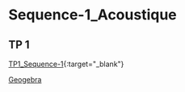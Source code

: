 # Sequence-1_Acoustique

## TP 1

[TP1_Sequence-1](./2_Sciences_Seq1_TP1.pdf){:target="_blank"}

[Geogebra](./geogebra-export.html)
